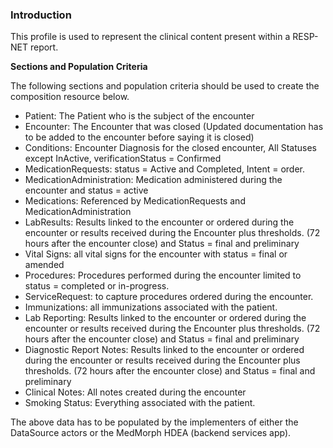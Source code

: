 ### Introduction

This profile is used to represent the clinical content present within a RESP-NET report.

**Sections and Population Criteria**

The following sections and population criteria should be used to create the composition resource below.

* Patient: The Patient who is the subject of the encounter
* Encounter: The Encounter that was closed (Updated documentation has to be added to the encounter before saying it is closed)
* Conditions: Encounter Diagnosis for the closed encounter, All Statuses except InActive, verificationStatus = Confirmed
* MedicationRequests: status = Active and Completed, Intent = order.
* MedicationAdministration: Medication administered during the encounter and status = active
* Medications: Referenced by MedicationRequests and MedicationAdministration
* LabResults: Results linked to the encounter or ordered during the encounter or results received during the Encounter plus thresholds. (72 hours after the encounter close) and Status = final and preliminary
* Vital Signs: all vital signs for the encounter with status = final or amended
* Procedures: Procedures performed during the encounter limited to status = completed or in-progress. 
* ServiceRequest: to capture procedures ordered during the encounter.
* Immunizations: all immunizations associated with the patient.
* Lab Reporting: Results linked to the encounter or ordered during the encounter or results received during the Encounter plus thresholds. (72 hours after the encounter close) and Status = final and preliminary 
* Diagnostic Report Notes: Results linked to the encounter or ordered during the encounter or results received during the Encounter plus thresholds. (72 hours after the encounter close) and Status = final and preliminary 
* Clinical Notes: All notes created during the encounter
* Smoking Status: Everything associated with the patient.

The above data has to be populated by the implementers of either the DataSource actors or the MedMorph HDEA (backend services app).
 